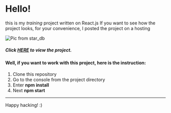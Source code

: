 # Hello!

this is my *training* project written on React.js
If you want to see how the project looks, for your convenience, I posted the project on a hosting

![Pic from star_db](https://starwars-visualguide.com/assets/img/characters/4.jpg)

##### Click [HERE](https://star-db-2e3cc.web.app/)  to view the project.

#### Well, if you want to work with this project, here is the instruction:

1. Сlone this repository
2. Go to the console from the project directory
3. Enter **npm install**
4. Next **npm start**
***
Happy hacking! :)
